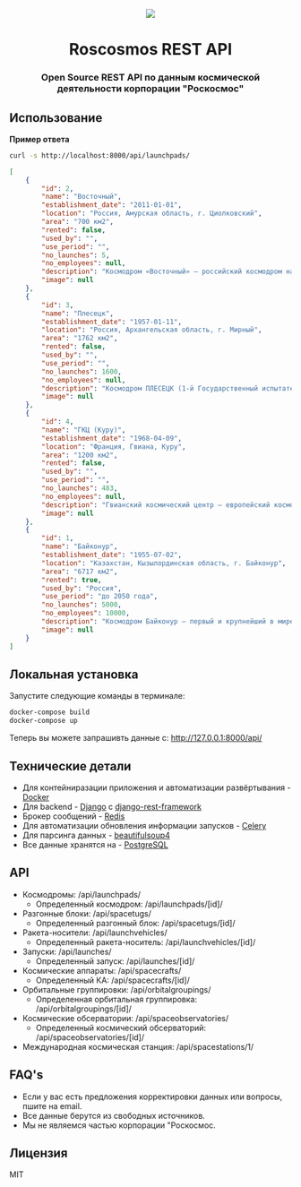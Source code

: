 <p align="center"><img src="https://upload.wikimedia.org/wikipedia/commons/thumb/d/da/Roscosmos_logo_ru.svg/381px-Roscosmos_logo_ru.svg.png"></p>

<h1 align="center">Roscosmos REST API</h1>

<h3 align="center">Open Source REST API по данным космической деятельности корпорации "Роскосмос"</h3>

## Использование

**Пример ответа**

```bash
curl -s http://localhost:8000/api/launchpads/
```

```json
[
    {
        "id": 2,
        "name": "Восточный",
        "establishment_date": "2011-01-01",
        "location": "Россия, Амурская область, г. Циолковский",
        "area": "700 км2",
        "rented": false,
        "used_by": "",
        "use_period": "",
        "no_launches": 5,
        "no_employees": null,
        "description": "Космодром «Восточный» — российский космодром на Дальнем Востоке в Амурской области, вблизи города Циолковского, в 45 км севернее города Свободного и одноименного военного космодрома. Ближайшая железнодорожная станция — «Ледяная». Первый российский гражданский космодром. Общая площадь около 700 км²",
        "image": null
    },
    {
        "id": 3,
        "name": "Плесецк",
        "establishment_date": "1957-01-11",
        "location": "Россия, Архангельская область, г. Мирный",
        "area": "1762 км2",
        "rented": false,
        "used_by": "",
        "use_period": "",
        "no_launches": 1600,
        "no_employees": null,
        "description": "Космодром ПЛЕСЕЦК (1-й Государственный испытательный космодром Министерства обороны Российской Федерации) – самый северный и один из крупнейших космодромов мира, обеспечивающий часть российских и международных космических программ, связанных с оборонными, а также прикладными, научными и коммерческими пусками непилотируемых космических аппаратов. \r\nКосмодром расположен в Плесецком районе Архангельской области России. На западе территория космодрома ограничена железной дорогой «Москва-Архангельск», на севере — рекой Емца. Общая площадь космодрома составляет 1762 км², протяженность с севера на юг — 46 км, с востока на запад — 82 км.",
        "image": null
    },
    {
        "id": 4,
        "name": "ГКЦ (Куру)",
        "establishment_date": "1968-04-09",
        "location": "Франция, Гвиана, Куру",
        "area": "1200 км2",
        "rented": false,
        "used_by": "",
        "use_period": "",
        "no_launches": 483,
        "no_employees": null,
        "description": "Гвианский космический центр — европейский космодром, расположенный вблизи города Куру во Французской Гвиане (департамент Франции в Южной Америке). Его расположение около экватора обеспечивает 15% преимущество по полезной нагрузке по сравнению с запусками в восточном направлении с американского космодрома на мысе Канаверал и 40% — при запусках с космодрома Байконур. С начала 70-х годов прошлого века ГКЦ используется для запусков КА ракетами-носителями семейства «Ариан». Космодром используется в интересах совместных европейских космических программ. Руководство работой ГКЦ осуществляет Французский национальный космический центр (CNES). При этом космодром финансируется из бюджета Европейского космического агентства (ЕSА) и используется в интересах совместных европейских космических программ.",
        "image": null
    },
    {
        "id": 1,
        "name": "Байконур",
        "establishment_date": "1955-07-02",
        "location": "Казахстан, Кызылординская область, г. Байконур",
        "area": "6717 км2",
        "rented": true,
        "used_by": "Россия",
        "use_period": "до 2050 года",
        "no_launches": 5000,
        "no_employees": 10000,
        "description": "Космодром Байконур — первый и крупнейший в мире космодром, расположен на территории Казахстана, в Кызылординской области между городом Казалинск и посёлком Джусалы, вблизи посёлка Тюратам. Территория космодрома Байконур составляет 6717 км². Космодром Байконур и город с одноименным названием вместе образуют комплекс «Байконур», арендованный Россией у Казахстана на период до 2050 года.",
        "image": null
    }
]
```

## Локальная установка
Запустите следующие команды в терминале:
```bash
docker-compose build
docker-compose up
```

Теперь вы можете запрашивть данные с: http://127.0.0.1:8000/api/

## Технические детали
* Для контейниразации приложения и автоматизации развёртывания - [Docker](https://www.docker.com/)
* Для backend - [Django](https://www.djangoproject.com/) c [django-rest-framework](https://www.django-rest-framework.org/)
* Брокер сообщений - [Redis](https://redis.io/)
* Для автоматизации обновления информации запусков - [Celery](http://www.celeryproject.org/)
* Для парсинга данных - [beautifulsoup4](https://www.crummy.com/software/BeautifulSoup/bs4/doc/)
* Все данные хранятся на - [PostgreSQL](https://www.postgresql.org/)

## API
* Космодромы: /api/launchpads/
  * Определенный космодром: /api/launchpads/[id]/
* Разгонные блоки: /api/spacetugs/
  * Определенный разгонный блок: /api/spacetugs/[id]/
* Ракета-носители: /api/launchvehicles/
  * Определенный ракета-носитель: /api/launchvehicles/[id]/
* Запуски: /api/launches/
  * Определенный запуск: /api/launches/[id]/
* Космические аппараты: /api/spacecrafts/
  * Определенный КА: /api/spacecrafts/[id]/
* Орбитальные группировки: /api/orbitalgroupings/
  * Определенная орбитальная группировка: /api/orbitalgroupings/[id]/
* Космические обсерватории: /api/spaceobservatories/
  * Определенный космический обсерваторий: /api/spaceobservatories/[id]/
* Международная космическая станция: /api/spacestations/1/

## FAQ's
* Если у вас есть предложения корректировки данных или вопросы, пшите на email.
* Все данные берутся из свободных источников.
* Мы не являемся частью корпорации "Роскосмос.

## Лицензия
MIT
